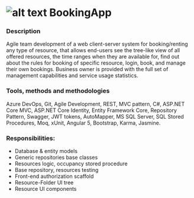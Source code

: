 # ![alt text](https://raw.githubusercontent.com/jakeins/bookingapp/master/BookingApp/ClientApp/src/assets/img/square.svg?sanitize=true) BookingApp 

### Description
Agile team development of a web client-server system for booking/renting any type of resource, that allows end-users see the tree-like view of all offered resources, the time ranges when they are available for, find out about the rules for booking of specific resource, login, book, and manage their own bookings. Business owner is provided with the full set of management capabilities and service usage statistics.

### Tools, methods and methodologies
Azure DevOps, Git, Agile Development, REST, MVC pattern, C#, ASP.NET Core MVC, ASP.NET Core Identity, Entity Framework Core, Repository Pattern, Swagger, JWT tokens, AutoMapper, MS SQL Server, SQL Stored Procedures, Moq, xUnit, Angular 5, Bootstrap, Karma, Jasmine.

### Responsibilities:
- Database & entity models
- Generic repositories base classes 
- Resources logic, occupancy stored procedure
- Base repository, resources testing
- Front-end authorization scaffold
- Resource-Folder UI tree
- Resource UI components
